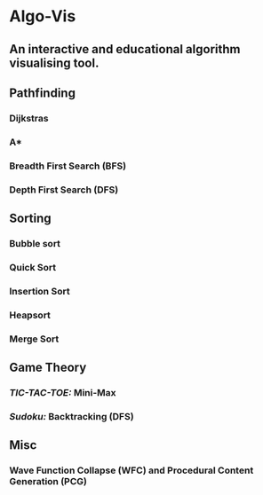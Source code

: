 # Algo-Vis

## An interactive and educational algorithm visualising tool. 

## Pathfinding 

### Dijkstras

### A*

### Breadth First Search (BFS)

### Depth First Search (DFS)

## Sorting 

### Bubble sort 

### Quick Sort 

### Insertion Sort

### Heapsort 

### Merge Sort

## Game Theory 

### *TIC-TAC-TOE:* Mini-Max 

### *Sudoku:* Backtracking (DFS) 

## Misc 

### Wave Function Collapse (WFC) and Procedural Content Generation (PCG)
